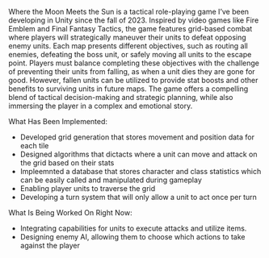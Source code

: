Where the Moon Meets the Sun is a tactical role-playing game I’ve been developing in Unity since the fall of 2023. 
Inspired by video games like Fire Emblem and Final Fantasy Tactics, the game features grid-based combat where players 
will strategically maneuver their units to defeat opposing enemy units. Each map presents different objectives, such as 
routing all enemies, defeating the boss unit, or safely moving all units to the escape point. Players must balance 
completing these objectives with the challenge of preventing their units from falling, as when a unit dies they are gone 
for good. However, fallen units can be utilized to provide stat boosts and other benefits to surviving units in future maps. 
The game offers a compelling blend of tactical decision-making and strategic planning, while also immersing the player in a 
complex and emotional story.

What Has Been Implemented:
- Developed grid generation that stores movement and position data for each tile
- Designed algorithms that dictacts where a unit can move and attack on the grid based on their stats
- Impleemnted a database that stores character and class statistics which can be easily called and manipulated during gameplay
- Enabling player units to traverse the grid
- Developing a turn system that will only allow a unit to act once per turn

What Is Being Worked On Right Now:
- Integrating capabilities for units to execute attacks and utilize items.
- Designing enemy AI, allowing them to choose which actions to take against the player
